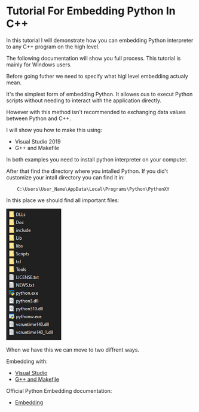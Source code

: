 # Tutorial For Embedding Python In C++

In this tutorial I will demonstrate how you can embedding Python interpreter to any C++ program on the high level. 

The following documentation will show you full process.
This tutorial is mainly for Windows users.

Before going futher we need to specify what higl level embedding actualy mean.

It's the simplest form of embedding Python. It allowes ous to execut Python scripts without needing to interact with the application directly.

However with this method isn't recommended to exchanging data values between Python and C++.

I will show you how to make this using:
* Visual Studio 2019
* G++ and Makefile

In both examples you need to install python interpreter on your computer.

After that find the directory where you intalled Python.
If you did't customize your intall directory you can find it in:
```
    C:\Users\User_Name\AppData\Local\Programs\Python\PythonXY
```

In this place we should find all important files:

![Python Folders](./doc/Python-Folders.png)

When we have this we can move to two diffrent ways.

Embedding with:
* [Visual Studio](./Visual-Studio/README.md)
* [G++ and Makefile](./Gpp-and-Makefile/README.md)

Official Python Embedding documentation:
* [Embedding](https://docs.python.org/3/extending/embedding.html)

